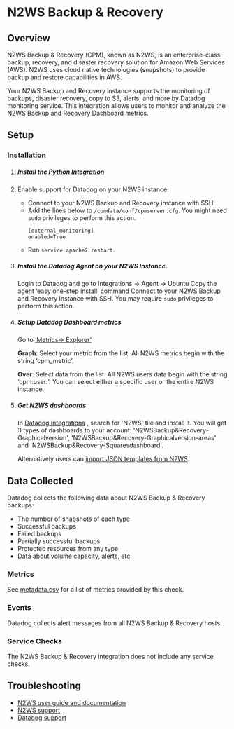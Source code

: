 # N2WS Backup & Recovery

## Overview

N2WS Backup & Recovery (CPM), known as N2WS, is an enterprise-class backup, recovery, and disaster recovery solution for Amazon Web Services (AWS). N2WS uses cloud native technologies (snapshots) to provide backup and restore capabilities in AWS.

Your N2WS Backup and Recovery instance supports the monitoring of backups, disaster recovery, copy to S3, alerts, 
and more by Datadog monitoring service. This integration allows users to monitor and analyze the N2WS Backup and Recovery Dashboard metrics.

## Setup

### Installation

1.	##### Install the [Python Integration][1]

2. Enable support for Datadog on your N2WS instance:
    - Connect to your N2WS Backup and Recovery instance with SSH.
    - Add the lines below to `/cpmdata/conf/cpmserver.cfg`. You might need `sudo` privileges to perform this action.
        ```
        [external_monitoring]
        enabled=True
        ```
    - Run `service apache2 restart`.

3.	##### Install the Datadog Agent on your N2WS Instance.
    Login to Datadog and go to Integrations -> Agent -> Ubuntu
    Copy the agent ‘easy one-step install’ command 
    Connect to your N2WS Backup and Recovery Instance with SSH. You may require `sudo` privileges to perform this action.

4.	##### Setup Datadog Dashboard metrics
    Go to [‘Metrics-> Explorer’][2]

    **Graph**: Select your metric from the list. All N2WS metrics begin with the string ‘cpm_metric’.

    **Over**: Select data from the list. All N2WS users data begin with the string ‘cpm:user:<user-name>’.
              You can select either a specific user or the entire N2WS instance.


5.	##### Get N2WS dashboards
    In [Datadog Integrations][3] , search for 'N2WS' tile and install it. 
    You will get 3 types of dashboards to your account:
    'N2WSBackup&Recovery-Graphicalversion', 'N2WSBackup&Recovery-Graphicalversion-areas' and 'N2WSBackup&Recovery-Squaresdashboard'.
 
    Alternatively users can [import JSON templates from N2WS][4].


## Data Collected

Datadog collects the following data about N2WS Backup & Recovery backups:

- The number of snapshots of each type
- Successful backups
- Failed backups
- Partially successful backups
- Protected resources from any type
- Data about volume capacity, alerts, etc.

### Metrics

See [metadata.csv][5] for a list of metrics provided by this check.

### Events

Datadog collects alert messages from all N2WS Backup & Recovery hosts.

### Service Checks

The N2WS Backup & Recovery integration does not include any service checks.

## Troubleshooting

- [N2WS user guide and documentation][6]
- [N2WS support][7]
- [Datadog support][8]


[1]: https://app.datadoghq.com/account/settings#integrations/python
[2]: https://app.datadoghq.com/metric/explorer
[3]: https://app.datadoghq.com/account/settings#integrations/n2ws
[4]: https://support.n2ws.com/portal/en/kb/articles/datadog-templates
[5]: https://github.com/DataDog/integrations-extras/blob/master/n2ws/metadata.csv
[6]: https://n2ws.com/support/documentation
[7]: https://n2ws.com/support 
[8]: https://docs.datadoghq.com/help/
[9]: https://app.datadoghq.com/account/settings#ubuntu
